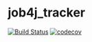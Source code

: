 # job4j_tracker

[![Build Status](https://travis-ci.com/Sergei159/job4j_tracker.svg?branch=master)](https://travis-ci.com/Sergei159/job4j_tracker)
[![codecov](https://codecov.io/gh/Sergei159/job4j_tracker/branch/master/graph/badge.svg?token=a0d025ca-f1d2-4e2e-a1ab-0bb07b65d0d4)](https://codecov.io/gh/Sergei159/job4j_tracker)

